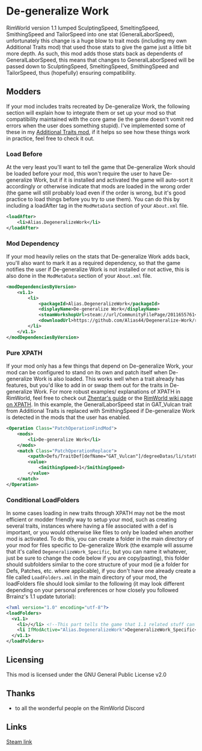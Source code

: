 # De-generalize Work
RimWorld version 1.1 lumped SculptingSpeed, SmeltingSpeed, SmithingSpeed and TailorSpeed into one stat (GeneralLaborSpeed), unfortunately this change is a huge blow to trait mods (including my own Additional Traits mod) that used those stats to give the game just a little bit more depth. As such, this mod adds those stats back as dependents of GeneralLaborSpeed, this means that changes to GeneralLaborSpeed will be passed down to SculptingSpeed, SmeltingSpeed, SmithingSpeed and TailorSpeed, thus (hopefully) ensuring compatibility.

## Modders
If your mod includes traits recreated by De-generalize Work, the following section will explain how to integrate them or set up your mod so that compatibility maintained with the core game (ie the game doesn't vomit red errors when the user does something stupid). I've implemented some of these in my [Additional Traits mod](https://github.com/Alias44/Gewens-Additional-Traits), if it helps so see how these things work in practice, feel free to check it out.

### Load Before
At the very least you'll want to tell the game that De-generalize Work should be loaded before your mod, this won't require the user to have De-generalize Work, but if it is installed and activated the game will auto-sort it accordingly or otherwise indicate that mods are loaded in the wrong order (the game will still probably load even if the order is wrong, but it's good practice to load things before you try to use them). You can do this by including a loadAfter tag in the ```ModMetaData``` section of your ```About.xml``` file.
```XML
<loadAfter>
	<li>Alias.DegeneralizeWork</li>
</loadAfter>
```

### Mod Dependency
If your mod heavily relies on the stats that De-generalize Work adds back, you'll also want to mark it as a required dependency, so that the game notifies the user if De-generalize Work is not installed or not active, this is also done in the ```ModMetaData``` section of your ```About.xml``` file.
```XML
<modDependenciesByVersion>
    <v1.1>
        <li>
            <packageId>Alias.DegeneralizeWork</packageId>
            <displayName>De-generalize Work</displayName>
            <steamWorkshopUrl>steam://url/CommunityFilePage/2011655761</steamWorkshopUrl>
            <downloadUrl>https://github.com/Alias44/Degeneralize-Work/releases/latest</downloadUrl>
        </li>
    </v1.1>
</modDependenciesByVersion>
```

### Pure XPATH
If your mod only has a few things that depend on De-generalize Work, your mod can be configured to stand on its own and patch itself when De-generalize Work is also loaded. This works well when a trait already has features, but you'd like to add in or swap them out for the traits in De-generalize Work. For more robust examples/ explanations of XPATH in RimWorld, feel free to check out [Zhentar's guide](https://gist.github.com/Zhentar/4a1b71cea45b9337f70b30a21d868782) or the [RimWorld wiki page on XPATH](https://rimworldwiki.com/wiki/Modding_Tutorials/PatchOperations). In this example, the GeneralLaborSpeed stat in GAT_Vulcan trait from Additional Traits is replaced with SmithingSpeed if De-generalize Work is detected in the mods that the user has enabled.
```XML
<Operation Class="PatchOperationFindMod">
	<mods>
		<li>De-generalize Work</li>
	</mods>
	<match Class="PatchOperationReplace">
		<xpath>Defs/TraitDef[defName="GAT_Vulcan"]/degreeDatas/li/statOffsets/GeneralLaborSpeed</xpath>
		<value>
			<SmithingSpeed>1</SmithingSpeed>
		</value>
	</match>
</Operation>
```

### Conditional LoadFolders
In some cases loading in new traits through XPATH may not be the most efficient or modder friendly way to setup your mod, such as creating several traits, instances where having a file associated with a def is important, or you would otherwise like files to only be loaded when another mod is activated. To do this, you can create a folder in the main directory of your mod for files specific to De-generalize Work (the example will assume that it's called ```DegeneralizeWork_Specific```, but you can name it whatever, just be sure to change the code below if you are copy/pasting), this folder should subfolders similar to the core structure of your mod (ie a folder for Defs, Patches, etc. where applicable), if you don't have one already create a file called ```LoadFolders.xml``` in the main directory of your mod, the loadFolders file should look similar to the following (it may look different depending on your personal preferences or how closely you followed Brrainz's 1.1 update tutorial):
```XML
<?xml version="1.0" encoding="utf-8"?>
<loadFolders>
  <v1.1>
    <li>/</li> <!--This part tells the game that 1.1 related stuff can be found at the main directory of your mod-->
    <li IfModActive="Alias.DegeneralizeWork">DegeneralizeWork_Specific</li><!--This part tells the game that De-generalize Work related stuff can be found in the DegeneralizeWork_Specific folder-->
  </v1.1>
</loadFolders>
```

## Licensing
This mod is licensed under the GNU General Public License v2.0

## Thanks
* to all the wonderful people on the RimWorld Discord

## Links
[Steam link](https://steamcommunity.com/sharedfiles/filedetails/?id=2011655761)